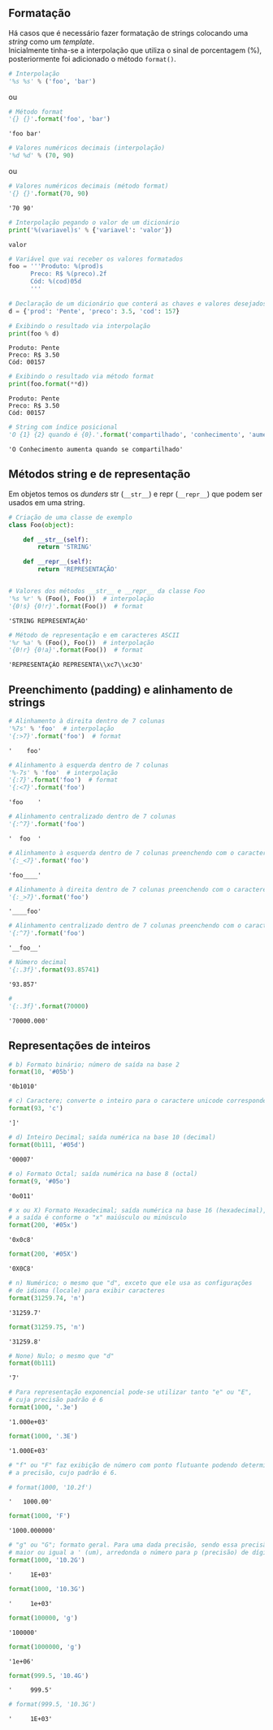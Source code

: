 ## Formatação

Há casos que é necessário fazer formatação de strings colocando uma *string*
como um *template*.  
Inicialmente tinha-se a interpolação que utiliza o sinal de porcentagem (%),
posteriormente foi adicionado o método `format()`.

``` python
# Interpolação
'%s %s' % ('foo', 'bar')
```

ou

``` python
# Método format
'{} {}'.format('foo', 'bar')    
```

``` console
'foo bar'
```

``` python
# Valores numéricos decimais (interpolação)
'%d %d' % (70, 90)
```

ou

``` python
# Valores numéricos decimais (método format)
'{} {}'.format(70, 90)    
```

``` console
'70 90'    
```

``` python
# Interpolação pegando o valor de um dicionário
print('%(variavel)s' % {'variavel': 'valor'})
```

``` console
valor
```

``` python
# Variável que vai receber os valores formatados
foo = '''Produto: %(prod)s
      Preco: R$ %(preco).2f
      Cód: %(cod)05d
      '''

# Declaração de um dicionário que conterá as chaves e valores desejados
d = {'prod': 'Pente', 'preco': 3.5, 'cod': 157}

# Exibindo o resultado via interpolação
print(foo % d)
```

``` console
Produto: Pente
Preco: R$ 3.50
Cód: 00157
```

``` python
# Exibindo o resultado via método format
print(foo.format(**d))
```

``` console
Produto: Pente
Preco: R$ 3.50
Cód: 00157
```

``` python
# String com índice posicional
'O {1} {2} quando é {0}.'.format('compartilhado', 'conhecimento', 'aumenta')
```

``` console
'O Conhecimento aumenta quando se compartilhado'
```

## Métodos string e de representação

Em objetos temos os *dunders* str (`__str__`) e repr (`__repr__`) que podem
ser usados em uma string.

``` python
# Criação de uma classe de exemplo
class Foo(object):

    def __str__(self):
        return 'STRING'

    def __repr__(self):
        return 'REPRESENTAÇÃO'


# Valores dos métodos __str__ e __repr__ da classe Foo
'%s %r' % (Foo(), Foo())  # interpolação
'{0!s} {0!r}'.format(Foo())  # format
```

``` console
'STRING REPRESENTAÇÃO'
```

``` python
# Método de representação e em caracteres ASCII
'%r %a' % (Foo(), Foo())  # interpolação
'{0!r} {0!a}'.format(Foo())  # format
```

``` console
'REPRESENTAÇÃO REPRESENTA\\xc7\\xc3O'
```

## Preenchimento (padding) e alinhamento de strings

``` python
# Alinhamento à direita dentro de 7 colunas
'%7s' % 'foo'  # interpolação
'{:>7}'.format('foo')  # format
```

``` console
'    foo'
```

``` python
# Alinhamento à esquerda dentro de 7 colunas
'%-7s' % 'foo'  # interpolação
'{:7}'.format('foo')  # format
'{:<7}'.format('foo')
```

``` console
'foo    '
```

``` python
# Alinhamento centralizado dentro de 7 colunas
'{:^7}'.format('foo')
```

``` console
'  foo  '
```

``` python
# Alinhamento à esquerda dentro de 7 colunas preenchendo com o caractere "_"
'{:_<7}'.format('foo')
```

``` console
'foo____'
```

``` python
# Alinhamento à direita dentro de 7 colunas preenchendo com o caractere "_"
'{:_>7}'.format('foo')
```

``` console
'____foo'
```

``` python
# Alinhamento centralizado dentro de 7 colunas preenchendo com o caractere "_"
'{:^7}'.format('foo')
```

``` console
'__foo__'
```

``` python
# Número decimal
'{:.3f}'.format(93.85741)
```

``` console
'93.857'
```

``` python
# 
'{:.3f}'.format(70000)
```

``` console
'70000.000'
```

## Representações de inteiros

``` python
# b) Formato binário; número de saída na base 2
format(10, '#05b')
```

``` console
'0b1010'
```

``` python
# c) Caractere; converte o inteiro para o caractere unicode correspondente
format(93, 'c')
```

``` console
']'
```

``` python
# d) Inteiro Decimal; saída numérica na base 10 (decimal)
format(0b111, '#05d')
```

``` console
'00007'
```

``` python
# o) Formato Octal; saída numérica na base 8 (octal)
format(9, '#05o')
```

``` console
'0o011'
```

``` python
# x ou X) Formato Hexadecimal; saída numérica na base 16 (hexadecimal),
# a saída é conforme o "x" maiúsculo ou minúsculo
format(200, '#05x')
```

``` console
'0x0c8'
```

``` python
format(200, '#05X')
```

``` console
'0X0C8'
```

``` python
# n) Numérico; o mesmo que "d", exceto que ele usa as configurações
# de idioma (locale) para exibir caracteres
format(31259.74, 'n')
```

``` console
'31259.7'
```

``` python
format(31259.75, 'n')
```

``` console
'31259.8'
```

``` python
# None) Nulo; o mesmo que "d"
format(0b111)
```

``` console
'7'
```

``` python
# Para representação exponencial pode-se utilizar tanto "e" ou "E",
# cuja precisão padrão é 6
format(1000, '.3e')
```

``` console
'1.000e+03'
```

``` python
format(1000, '.3E')
```

``` console
'1.000E+03'
```

``` python
# "f" ou "F" faz exibição de número com ponto flutuante podendo determinar
# a precisão, cujo padrão é 6.
```

``` python
# format(1000, '10.2f')
```

``` console
'   1000.00'
```

``` python
format(1000, 'F')
```

``` console
'1000.000000'
```

``` python
# "g" ou "G"; formato geral. Para uma dada precisão, sendo essa precisão
# maior ou igual a ' (um), arredonda o número para p (precisão) de dígitos significantes
format(1000, '10.2G')
```

``` console
'     1E+03'
```

``` python
format(1000, '10.3G')
```

``` console
'     1e+03'
```

``` python
format(100000, 'g')
```

``` console
'100000'
```

``` python
format(1000000, 'g')
```

``` console
'1e+06'
```

``` python
format(999.5, '10.4G')
```

``` console
'     999.5'
```

``` python
# format(999.5, '10.3G')
```

``` console
'     1E+03'
```